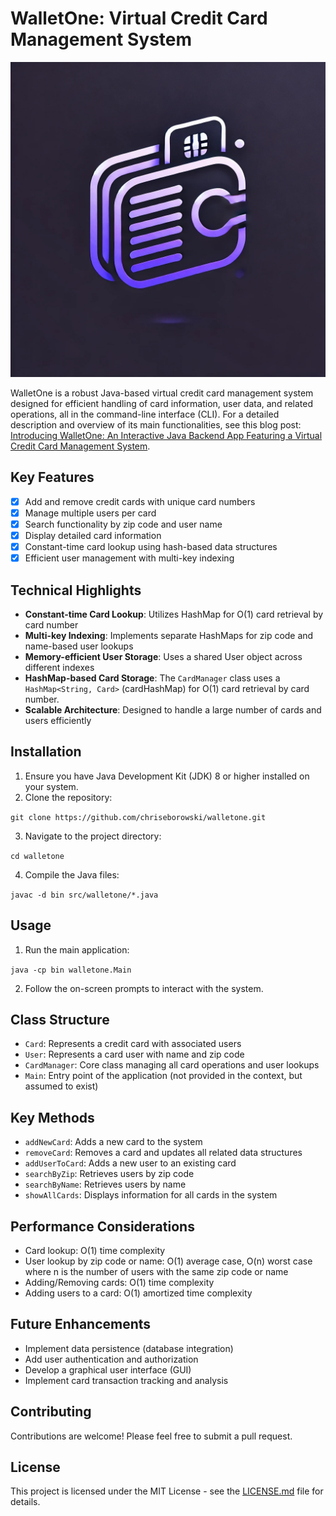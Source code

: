 # WalletOne: Virtual Credit Card Management System

  <img src="wallet one/images/WalletOne-Virtual-Credit-Card-Management-System-Java-app-logo.jpg" alt="WalletOne: Virtual Credit Card Management System" title="WalletOne: Virtual Credit Card Management System" />

WalletOne is a robust Java-based virtual credit card management system designed for efficient handling of card information, user data, and related operations, all in the command-line interface (CLI). For a detailed description and overview of its main functionalities, see this blog post: [Introducing WalletOne: An Interactive Java Backend App Featuring a Virtual Credit Card Management System](https://chriseborowski.notion.site/Introducing-WalletOne-An-Interactive-Java-Backend-App-Featuring-a-Virtual-Credit-Card-Management-Sy-ae31693fde4249f28a142ddda560f637).

## Key Features

- [x] Add and remove credit cards with unique card numbers
- [x] Manage multiple users per card
- [x] Search functionality by zip code and user name
- [x] Display detailed card information
- [x] Constant-time card lookup using hash-based data structures
- [x] Efficient user management with multi-key indexing

## Technical Highlights

- **Constant-time Card Lookup**: Utilizes HashMap for O(1) card retrieval by card number
- **Multi-key Indexing**: Implements separate HashMaps for zip code and name-based user lookups
- **Memory-efficient User Storage**: Uses a shared User object across different indexes
- **HashMap-based Card Storage**: 
  The `CardManager` class uses a `HashMap<String, Card>` (cardHashMap) for O(1) card retrieval by card number.
- **Scalable Architecture**: Designed to handle a large number of cards and users efficiently

## Installation

1. Ensure you have Java Development Kit (JDK) 8 or higher installed on your system.
2. Clone the repository:
   
`git clone https://github.com/chriseborowski/walletone.git`

3. Navigate to the project directory:
   
`cd walletone`

4. Compile the Java files:

`javac -d bin src/walletone/*.java`

## Usage

1. Run the main application:

`java -cp bin walletone.Main`

2. Follow the on-screen prompts to interact with the system.

## Class Structure

- `Card`: Represents a credit card with associated users
- `User`: Represents a card user with name and zip code
- `CardManager`: Core class managing all card operations and user lookups
- `Main`: Entry point of the application (not provided in the context, but assumed to exist)

## Key Methods

- `addNewCard`: Adds a new card to the system
- `removeCard`: Removes a card and updates all related data structures
- `addUserToCard`: Adds a new user to an existing card
- `searchByZip`: Retrieves users by zip code
- `searchByName`: Retrieves users by name
- `showAllCards`: Displays information for all cards in the system

## Performance Considerations

- Card lookup: O(1) time complexity
- User lookup by zip code or name: O(1) average case, O(n) worst case where n is the number of users with the same zip code or name
- Adding/Removing cards: O(1) time complexity
- Adding users to a card: O(1) amortized time complexity

## Future Enhancements

- Implement data persistence (database integration)
- Add user authentication and authorization
- Develop a graphical user interface (GUI)
- Implement card transaction tracking and analysis

## Contributing

Contributions are welcome! Please feel free to submit a pull request.

## License

This project is licensed under the MIT License - see the [LICENSE.md](LICENSE.md) file for details.
